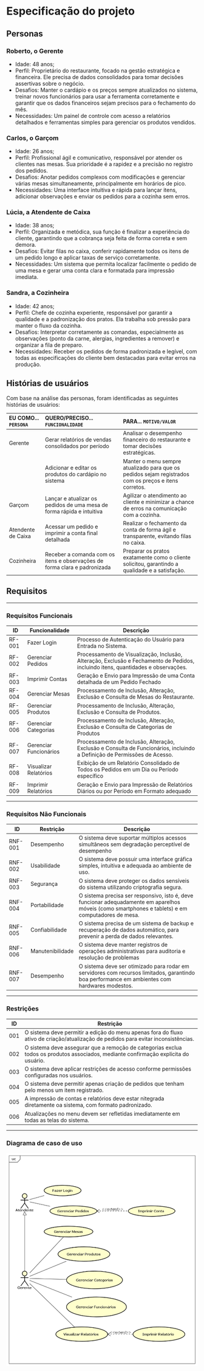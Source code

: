# Especificação do projeto

## Personas

### Roberto, o Gerente
- Idade: 48 anos;
- Perfil: Proprietário do restaurante, focado na gestão estratégica e financeira. Ele precisa de dados consolidados para tomar decisões assertivas sobre o negócio.
- Desafios: Manter o cardápio e os preços sempre atualizados no sistema, treinar novos funcionários para usar a ferramenta corretamente e garantir que os dados financeiros sejam precisos para o fechamento do mês.
- Necessidades: Um painel de controle com acesso a relatórios detalhados e ferramentas simples para gerenciar os produtos vendidos.

### Carlos, o Garçom
- Idade: 26 anos;
- Perfil: Profissional ágil e comunicativo, responsável por atender os clientes nas mesas. Sua prioridade é a rapidez e a precisão no registro dos pedidos.
- Desafios: Anotar pedidos complexos com modificações e gerenciar várias mesas simultaneamente, principalmente em horários de pico.
- Necessidades: Uma interface intuitiva e rápida para lançar itens, adicionar observações e enviar os pedidos para a cozinha sem erros.

### Lúcia, a Atendente de Caixa
- Idade: 38 anos;
- Perfil: Organizada e metódica, sua função é finalizar a experiência do cliente, garantindo que a cobrança seja feita de forma correta e sem demora.
- Desafios: Evitar filas no caixa, conferir rapidamente todos os itens de um pedido longo e aplicar taxas de serviço corretamente.
- Necessidades: Um sistema que permita localizar facilmente o pedido de uma mesa e gerar uma conta clara e formatada para impressão imediata.

### Sandra, a Cozinheira
- Idade: 42 anos;
- Perfil: Chefe de cozinha experiente, responsável por garantir a qualidade e a padronização dos pratos. Ela trabalha sob pressão para manter o fluxo da cozinha.
- Desafios: Interpretar corretamente as comandas, especialmente as observações (ponto da carne, alergias, ingredientes a remover) e organizar a fila de preparo.
- Necessidades: Receber os pedidos de forma padronizada e legível, com todas as especificações do cliente bem destacadas para evitar erros na produção.

## Histórias de usuários

Com base na análise das personas, foram identificadas as seguintes histórias de usuários:

| EU COMO... `PERSONA` | QUERO/PRECISO... `FUNCIONALIDADE` | PARA... `MOTIVO/VALOR` |
| :--- | :--- | :--- |
| Gerente | Gerar relatórios de vendas consolidados por período | Analisar o desempenho financeiro do restaurante e tomar decisões estratégicas. |
| | Adicionar e editar os produtos do cardápio no sistema | Manter o menu sempre atualizado para que os pedidos sejam registrados com os preços e itens corretos. |
| Garçom | Lançar e atualizar os pedidos de uma mesa de forma rápida e intuitiva | Agilizar o atendimento ao cliente e minimizar a chance de erros na comunicação com a cozinha. |
| Atendente de Caixa | Acessar um pedido e imprimir a conta final detalhada | Realizar o fechamento da conta de forma ágil e transparente, evitando filas no caixa. |
| Cozinheira | Receber a comanda com os itens e observações de forma clara e padronizada | Preparar os pratos exatamente como o cliente solicitou, garantindo a qualidade e a satisfação. |

## Requisitos

---

### Requisitos Funcionais

| ID      | Funcionalidade               | Descrição                                                                                                                         | 
|---------|------------------------------|-----------------------------------------------------------------------------------------------------------------------------------|
| RF-001  | Fazer Login                  | Processo de Autenticação do Usuário para Entrada no Sistema.                                                                      |
| RF-002  | Gerenciar Pedidos            | Processamento de Visualização, Inclusão, Alteração, Exclusão e Fechamento de Pedidos, incluindo itens, quantidades e observações. |
| RF-003  | Imprimir Contas              | Geração e Envio para Impressão de uma Conta detalhada de um Pedido Fechado                                                        |
| RF-004  | Gerenciar Mesas              | Processamento de Inclusão, Alteração, Exclusão e Consulta de Mesas do Restaurante.                                                |
| RF-005  | Gerenciar Produtos           | Processamento de Inclusão, Alteração, Exclusão e Consulta de Produtos.                                                            |
| RF-006  | Gerenciar Categorias         | Processamento de Inclusão, Alteração, Exclusão e Consulta de Categorias de Produtos                                               |
| RF-007  | Gerenciar Funcionários       | Processamento de Inclusão, Alteração, Exclusão e Consulta de Funcionários, incluindo a Definição de Permissões de Acesso.         |
| RF-008  | Visualizar Relatórios        | Exibição de um Relatório Consolidado de Todos os Pedidos em um Dia ou Período específico                                          |
| RF-009  | Imprimir Relatórios | Geração e Envio para Impressão de Relatórios Diários ou por Período em Formato adequado                                           |

---

### Requisitos Não Funcionais

| ID        | Restrição        | Descrição                                                                                                                                          |
|-----------|------------------|----------------------------------------------------------------------------------------------------------------------------------------------------|
| RNF-001   | Desempenho       | O sistema deve suportar múltiplos acessos simultâneos sem degradação perceptível de desempenho                                                     |
| RNF-002   | Usabilidade      | O sistema deve possuir uma interface gráfica simples, intuitiva e adequada ao ambiente de uso.                                                     |
| RNF-003   | Segurança        | O sistema deve proteger os dados sensíveis do sistema utilizando criptografia segura.                                                              |
| RNF-004   | Portabilidade    | O sistema precisa ser responsivo, isto é, deve funcionar adequadamente em aparelhos móveis (como smartphones e tablets) e em computadores de mesa. |
| RNF-005   | Confiabilidade   | O sistema precisa de um sistema de backup e recuperação de dados automático, para prevenir a perda de dados relevantes.                            |
| RNF-006   | Manutenibilidade | O sistema deve manter registros de operações administrativas para auditoria e resolução de problemas                                               |
| RNF-007   | Desempenho       | O sistema deve ser otimizado para rodar em servidores com recursos limitados, garantindo boa performance em ambientes com hardwares modestos.      |

---

### Restrições

| ID      | Restrição                                                                                                                            |
|---------|--------------------------------------------------------------------------------------------------------------------------------------|
| 001     | O sistema deve permitir a edição do menu apenas fora do fluxo ativo de criação/atualização de pedidos para evitar inconsistências.   |
| 002     | O sistema deve assegurar que a remoção de categorias exclua todos os produtos associados, mediante confirmação explícita do usuário. |
| 003     | O sistema deve aplicar restrições de acesso conforme permissões configuradas nos usuários.                                           |
| 004     | O sistema deve permitir apenas criação de pedidos que tenham pelo menos um item registrado.                                          |
| 005     | A impressão de contas e relatórios deve estar nitegrada diretamente oa sistema, com formato padronizado.                             |
| 006     | Atualizações no menu devem ser refletidas imediatamente em todas as telas do sistema.                                                |

---

### Diagrama de caso de uso

![Diagrama de Casos de Uso](./images/casos-de-uso.png)
